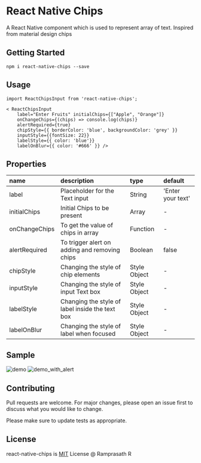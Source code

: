 # React Native Chips 

A React Native component which is used to represent array of text. Inspired from material design chips

## Getting Started


`npm i react-native-chips --save`

## Usage

```
import ReactChipsInput from 'react-native-chips';

< ReactChipsInput 
    label="Enter Fruits" initialChips={["Apple", "Orange"]} 
    onChangeChips={(chips) => console.log(chips)} 
    alertRequired={true} 
    chipStyle={{ borderColor: 'blue', backgroundColor: 'grey' }} 
    inputStyle={{fontSize: 22}} 
    labelStyle={{ color: 'blue'}} 
    labelOnBlur={{ color: '#666' }} />

```

## Properties
 name                 | description                                 | type     | default
:-------------------- |:------------------------------------------- |:-------- |:------------------
 label            | Placeholder for the Text input                     | String    | 'Enter your text'
initialChips            | Initial Chips to be present                     | Array    | -
onChangeChips            | To get the value of chips in array                     | Function    | -
alertRequired            | To trigger alert on adding and removing chips                     | Boolean    | false
chipStyle            | Changing the style of chip elements                    | Style Object    | -
inputStyle            | Changing the style of input Text box                    | Style Object    | -
labelStyle            | Changing the style of label inside the text box                    | Style Object    | -
labelOnBlur            | Changing the style of label when focused                    | Style Object    | -

## Sample

![demo](https://user-images.githubusercontent.com/7905501/47231711-4dbff080-d3eb-11e8-888e-09b7782e8105.gif)
![demo_with_alert](https://user-images.githubusercontent.com/7905501/47633624-978ba200-db74-11e8-9ce3-1ad149c719e6.gif)

## Contributing
Pull requests are welcome. For major changes, please open an issue first to discuss what you would like to change.

Please make sure to update tests as appropriate.

## License
react-native-chips is [MIT](https://choosealicense.com/licenses/mit/) License @ Ramprasath R 
